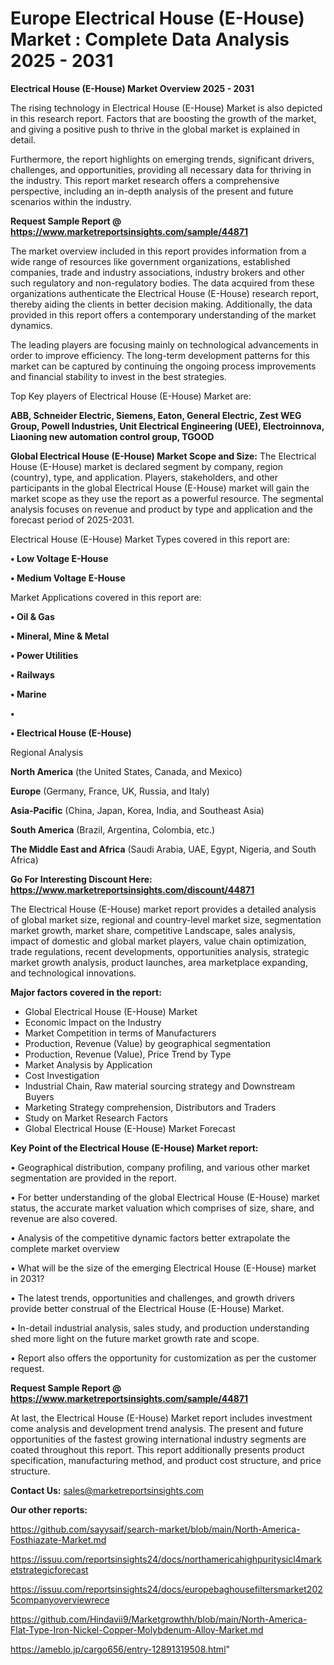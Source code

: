 # Europe Electrical House (E-House) Market : Complete Data Analysis 2025 - 2031

<Strong> Electrical House (E-House) Market Overview 2025 - 2031</strong>

The rising technology in Electrical House (E-House) Market is also depicted in this research report. Factors that are boosting the growth of the market, and giving a positive push to thrive in the global market is explained in detail.

Furthermore, the report highlights on emerging trends, significant drivers, challenges, and opportunities, providing all necessary data for thriving in the industry. This report market research offers a comprehensive perspective, including an in-depth analysis of the present and future scenarios within the industry.

<strong>Request Sample Report @ <a href=https://www.marketreportsinsights.com/sample/44871>https://www.marketreportsinsights.com/sample/44871</a></strong>

The market overview included in this report provides information from a wide range of resources like government organizations, established companies, trade and industry associations, industry brokers and other such regulatory and non-regulatory bodies. The data acquired from these organizations authenticate the Electrical House (E-House) research report, thereby aiding the clients in better decision making. Additionally, the data provided in this report offers a contemporary understanding of the market dynamics.

The leading players are focusing mainly on technological advancements in order to improve efficiency. The long-term development patterns for this market can be captured by continuing the ongoing process improvements and financial stability to invest in the best strategies.

Top Key players of Electrical House (E-House) Market are:

<strong>ABB, Schneider Electric, Siemens, Eaton, General Electric, Zest WEG Group, Powell Industries, Unit Electrical Engineering (UEE), Electroinnova, Liaoning new automation control group, TGOOD</strong>

<strong><b>Global Electrical House (E-House) Market Scope and Size:</b></strong>
The Electrical House (E-House) market is declared segment by company, region (country), type, and application. Players, stakeholders, and other participants in the global Electrical House (E-House) market will gain the market scope as they use the report as a powerful resource. The segmental analysis focuses on revenue and product by type and application and the forecast period of 2025-2031.

Electrical House (E-House) Market Types covered in this report are:

<strong>•  Low Voltage E-House

•  Medium Voltage E-House</strong>

Market Applications covered in this report are:

<strong>•  Oil & Gas

•  Mineral, Mine & Metal

•  Power Utilities

•  Railways

•  Marine

•  

•  Electrical House (E-House)</strong> 

Regional Analysis

<strong>North America</strong> (the United States, Canada, and Mexico)

<strong>Europe</strong> (Germany, France, UK, Russia, and Italy)

<strong>Asia-Pacific</strong> (China, Japan, Korea, India, and Southeast Asia)

<strong>South America</strong> (Brazil, Argentina, Colombia, etc.)

<strong>The Middle East and Africa</strong> (Saudi Arabia, UAE, Egypt, Nigeria, and South Africa)

<strong>Go For Interesting Discount Here: <a href=https://www.marketreportsinsights.com/discount/44871>https://www.marketreportsinsights.com/discount/44871</a></strong>

The Electrical House (E-House) market report provides a detailed analysis of global market size, regional and country-level market size, segmentation market growth, market share, competitive Landscape, sales analysis, impact of domestic and global market players, value chain optimization, trade regulations, recent developments, opportunities analysis, strategic market growth analysis, product launches, area marketplace expanding, and technological innovations.

<strong><b>Major factors covered in the report:</b></strong>
<ul>
  <li>Global Electrical House (E-House) Market </li>
  <li>Economic Impact on the Industry</li>
  <li>Market Competition in terms of Manufacturers</li>
  <li>Production, Revenue (Value) by geographical segmentation</li>
  <li>Production, Revenue (Value), Price Trend by Type</li>
  <li>Market Analysis by Application</li>
  <li>Cost Investigation</li>
  <li>Industrial Chain, Raw material sourcing strategy and Downstream Buyers</li>
  <li>Marketing Strategy comprehension, Distributors and Traders</li>
  <li>Study on Market Research Factors</li>
  <li>Global Electrical House (E-House) Market Forecast</li>
</ul>

<strong><b>Key Point of the Electrical House (E-House) Market report:</b></strong>

• Geographical distribution, company profiling, and various other market segmentation are provided in the report.

• For better understanding of the global Electrical House (E-House) market status, the accurate market valuation which comprises of size, share, and revenue are also covered.

• Analysis of the competitive dynamic factors better extrapolate the complete market overview

• What will be the size of the emerging Electrical House (E-House) market in 2031?

• The latest trends, opportunities and challenges, and growth drivers provide better construal of the Electrical House (E-House) Market.

• In-detail industrial analysis, sales study, and production understanding shed more light on the future market growth rate and scope.

• Report also offers the opportunity for customization as per the customer request.

<strong>Request Sample Report @ <a href=https://www.marketreportsinsights.com/sample/44871>https://www.marketreportsinsights.com/sample/44871</a></strong>

At last, the Electrical House (E-House) Market report includes investment come analysis and development trend analysis. The present and future opportunities of the fastest growing international industry segments are coated throughout this report. This report additionally presents product specification, manufacturing method, and product cost structure, and price structure.

<strong>Contact Us:</strong>
sales@marketreportsinsights.com

<strong>Our other reports:</strong>

<a href=https://github.com/sayysaif/search-market/blob/main/North-America-Fosthiazate-Market.md>https://github.com/sayysaif/search-market/blob/main/North-America-Fosthiazate-Market.md</a>

<a href=https://issuu.com/reportsinsights24/docs/northamericahighpuritysicl4marketstrategicforecast>https://issuu.com/reportsinsights24/docs/northamericahighpuritysicl4marketstrategicforecast</a>

<a href=https://issuu.com/reportsinsights24/docs/europebaghousefiltersmarket2025companyoverviewrece>https://issuu.com/reportsinsights24/docs/europebaghousefiltersmarket2025companyoverviewrece</a>

<a href=https://github.com/Hindavii9/Marketgrowthh/blob/main/North-America-Flat-Type-Iron-Nickel-Copper-Molybdenum-Alloy-Market.md>https://github.com/Hindavii9/Marketgrowthh/blob/main/North-America-Flat-Type-Iron-Nickel-Copper-Molybdenum-Alloy-Market.md</a>

<a href=https://ameblo.jp/cargo656/entry-12891319508.html>https://ameblo.jp/cargo656/entry-12891319508.html</a>"
